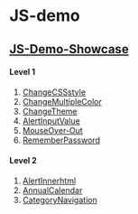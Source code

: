 # JS-demo
## [JS-Demo-Showcase](https://jiaqd1203.github.io/JS-demo/JS-Demo-Showcase/index.html)<br>
#### Level 1
1. [ChangeCSSstyle](https://jiaqd1203.github.io/JS-demo/Level1/ChangeCSSstyle/changeCSSstyle2.0.html)<br>
2. [ChangeMultipleColor](https://jiaqd1203.github.io/JS-demo/Level1/ChangeMultipleColor/ChangeMultipleColor.html)<br>
3. [ChangeTheme](https://jiaqd1203.github.io/JS-demo/Level1/ChangeTheme/ChangeTheme2.0.html)<br>
4. [AlertInputValue](https://jiaqd1203.github.io/JS-demo/Level1/AlertInputValue/AlertInputValue.html)<br>
5. [MouseOver-Out](https://jiaqd1203.github.io/JS-demo/Level1/MouseOver-Out/MouseOver-Out1.0.html)<br>
6. [RememberPassword](https://jiaqd1203.github.io/JS-demo/Level1/RememberPassword/RememberPassword.html)<br>
#### Level 2
1. [AlertInnerhtml](https://jiaqd1203.github.io/JS-demo/Level2/AlertInnerhtml/AlertInnerhtml.html)<br>
2. [AnnualCalendar](https://jiaqd1203.github.io/JS-demo/Level2/AnnualCalendar/AnnualCalendar.html)<br>
3. [CategoryNavigation](https://jiaqd1203.github.io/JS-demo/Level2/CategoryNavigation/CategoryNavigation.html)<br>

